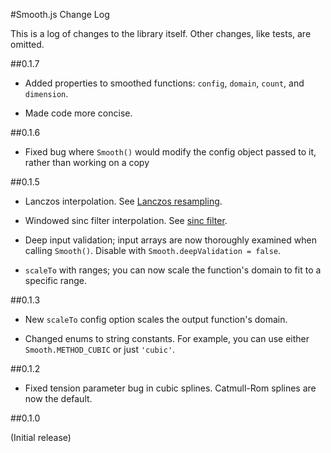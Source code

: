 #Smooth.js Change Log

This is a log of changes to the library itself. Other changes, like tests, are omitted.

##0.1.7

* Added properties to smoothed functions: `config`, `domain`, `count`, and `dimension`.

* Made code more concise.

##0.1.6

* Fixed bug where `Smooth()` would modify the config object passed to it, rather than working on a copy

##0.1.5

* Lanczos interpolation. See [Lanczos resampling](http://en.wikipedia.org/wiki/Lanczos_resampling).

* Windowed sinc filter interpolation. See [sinc filter](http://en.wikipedia.org/wiki/Sinc_filter). 

* Deep input validation; input arrays are now thoroughly examined when calling `Smooth()`. Disable with 
`Smooth.deepValidation = false`. 

* `scaleTo` with ranges; you can now scale the function's domain to fit to a specific range.


##0.1.3

* New `scaleTo` config option scales the output function's domain.

* Changed enums to string constants. For example, you can use either `Smooth.METHOD_CUBIC` or just `'cubic'`.

##0.1.2

* Fixed tension parameter bug in cubic splines. Catmull-Rom splines are now the default.


##0.1.0

(Initial release)
